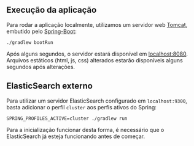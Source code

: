 Execução da aplicação
----

Para rodar a aplicação localmente, utilizamos um servidor web [Tomcat][TOMCAT], embutido pelo [Spring-Boot][SPRINGBOOT]:

```
./gradlew bootRun
```

Após alguns segundos, o servidor estará disponível em [localhost:8080](http://localhost:8080/). Arquivos estáticos (html, js, css) alterados estarão disponíveis alguns segundos após alterações.

ElasticSearch externo
----

Para utilizar um servidor ElasticSearch configurado em `localhost:9300`, basta adicionar o perfil `cluster` aos perfis
ativos do Spring:

```
SPRING_PROFILES_ACTIVE=cluster ./gradlew run
```

Para a inicialização funcionar desta forma, é necessário que o ElasticSearch já esteja funcionando antes de começar.

[TOMCAT]:http://tomcat.apache.org/
[SPRINGBOOT]:http://projects.spring.io/spring-boot/
